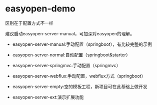 # easyopen-demo

区别在于配置方式不一样

建议启动easyopen-server-manual，可加深对easyopen的理解。

- easyopen-server-manual:手动配置（springboot），有比较完整的示例
- easyopen-server-normal:自动配置（springboot&starter）
- easyopen-server-springmvc:手动配置（springmvc）
- easyopen-server-webflux:手动配置，webflux方式（springboot）

- easyopen-server-empty:空的模板工程，新项目可在此基础上做开发
- easyopen-server-ext:演示扩展功能
